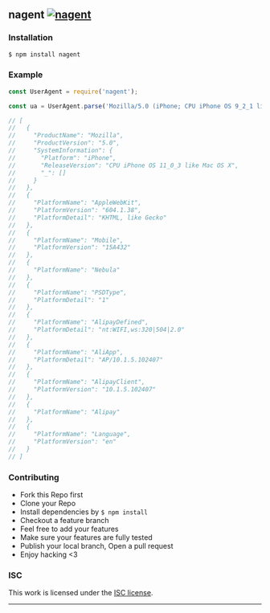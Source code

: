 ## nagent [![nagent](https://img.shields.io/npm/v/nagent.svg)](https://npmjs.org/nagent)

> 

### Installation

```bash
$ npm install nagent
```

### Example

```js
const UserAgent = require('nagent');

const ua = UserAgent.parse('Mozilla/5.0 (iPhone; CPU iPhone OS 9_2_1 like Mac OS X) AppleWebKit/601.1.46 (KHTML, like Gecko) Mobile/13D15 MicroMessenger/6.3.9 NetType/WIFI Language/zh_CN');

// [
//   {
//     "ProductName": "Mozilla",
//     "ProductVersion": "5.0",
//     "SystemInformation": {
//       "Platform": "iPhone",
//       "ReleaseVersion": "CPU iPhone OS 11_0_3 like Mac OS X",
//       "_": []
//     }
//   },
//   {
//     "PlatformName": "AppleWebKit",
//     "PlatformVersion": "604.1.38",
//     "PlatformDetail": "KHTML, like Gecko"
//   },
//   {
//     "PlatformName": "Mobile",
//     "PlatformVersion": "15A432"
//   },
//   {
//     "PlatformName": "Nebula"
//   },
//   {
//     "PlatformName": "PSDType",
//     "PlatformDetail": "1"
//   },
//   {
//     "PlatformName": "AlipayDefined",
//     "PlatformDetail": "nt:WIFI,ws:320|504|2.0"
//   },
//   {
//     "PlatformName": "AliApp",
//     "PlatformDetail": "AP/10.1.5.102407"
//   },
//   {
//     "PlatformName": "AlipayClient",
//     "PlatformVersion": "10.1.5.102407"
//   },
//   {
//     "PlatformName": "Alipay"
//   },
//   {
//     "PlatformName": "Language",
//     "PlatformVersion": "en"
//   }
// ]


```

### Contributing
- Fork this Repo first
- Clone your Repo
- Install dependencies by `$ npm install`
- Checkout a feature branch
- Feel free to add your features
- Make sure your features are fully tested
- Publish your local branch, Open a pull request
- Enjoy hacking <3

### ISC

This work is licensed under the [ISC license](./LICENSE).

---